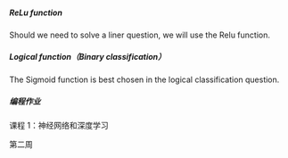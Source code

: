 
##### ReLu function

Should we need to solve a liner question, we will use the Relu function.

##### Logical function（Binary classification）

The Sigmoid function is best chosen in the logical classification question.


##### 编程作业
课程 1：神经网络和深度学习

第二周
